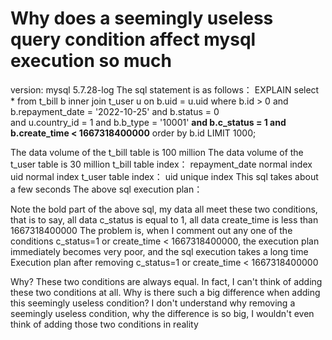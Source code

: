 
# Why does a seemingly useless query condition affect mysql execution so much

version: mysql 5.7.28-log
The sql statement is as follows：
EXPLAIN 
  select * from t_bill b
    inner join t_user u on b.uid = u.uid 
    where b.id > 0
    and b.repayment_date = '2022-10-25'
    and b.status = 0    
    and u.country_id = 1
    and b.b_type = '10001'
   **and b.c_status = 1
    and b.create_time < 1667318400000**
  order by b.id 
  LIMIT 1000;

The data volume of the t_bill table is 100 million
The data volume of the t_user table is 30 million
t_bill table index：
repayment_date normal index
uid normal index
t_user table index：
uid unique index
This sql takes about a few seconds
The above sql execution plan：

Note the bold part of the above sql, my data all meet these two conditions, that is to say, all data c_status is equal to 1, all data create_time is less than 1667318400000
The problem is, when I comment out any one of the conditions c_status=1 or create_time < 1667318400000, the execution plan immediately becomes very poor, and the sql execution takes a long time
Execution plan after removing c_status=1 or create_time < 1667318400000

Why? These two conditions are always equal. In fact, I can't think of adding these two conditions at all. Why is there such a big difference when adding this seemingly useless condition?
I don't understand why removing a seemingly useless condition, why the difference is so big, I wouldn't even think of adding those two conditions in reality

        